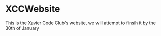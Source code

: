 # XCCWebsite

This is the Xavier Code Club's website, we will attempt to finsih it by the 30th of January
